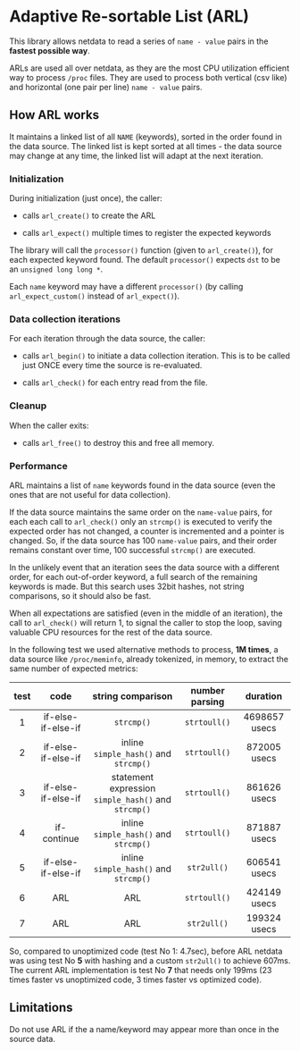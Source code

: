 
# Adaptive Re-sortable List (ARL)

This library allows netdata to read a series of `name - value` pairs
in the **fastest possible way**.

ARLs are used all over netdata, as they are the most
CPU utilization efficient way to process `/proc` files. They are used to
process both vertical (csv like) and horizontal (one pair per line) `name - value` pairs.

## How ARL works

It maintains a linked list of all `NAME` (keywords), sorted in the
order found in the data source. The linked list is kept
sorted at all times - the data source may change at any time, the
linked list will adapt at the next iteration.

### Initialization

During initialization (just once), the caller:

- calls `arl_create()` to create the ARL

- calls `arl_expect()` multiple times to register the expected keywords

The library will call the `processor()` function (given to
`arl_create()`), for each expected keyword found.
The default `processor()` expects `dst` to be an `unsigned long long *`.

Each `name` keyword may have a different `processor()` (by calling
`arl_expect_custom()` instead of `arl_expect()`).

### Data collection iterations

For each iteration through the data source, the caller:

- calls `arl_begin()` to initiate a data collection iteration.
   This is to be called just ONCE every time the source is re-evaluated.

- calls `arl_check()` for each entry read from the file.

### Cleanup

When the caller exits:

- calls `arl_free()` to destroy this and free all memory.

### Performance

ARL maintains a list of `name` keywords found in the data source (even the ones
that are not useful for data collection).

If the data source maintains the same order on the `name-value` pairs, for each
each call to `arl_check()` only an `strcmp()` is executed to verify the
expected order has not changed, a counter is incremented and a pointer is changed.
So, if the data source has 100 `name-value` pairs, and their order remains constant
over time, 100 successful `strcmp()` are executed.

In the unlikely event that an iteration sees the data source with a different order,
for each out-of-order keyword, a full search of the remaining keywords is made. But
this search uses 32bit hashes, not string comparisons, so it should also be fast. 

When all expectations are satisfied (even in the middle of an iteration),
the call to `arl_check()` will return 1, to signal the caller to stop the loop,
saving valuable CPU resources for the rest of the data source. 

In the following test we used alternative methods to process, **1M times**,
a data source like `/proc/meminfo`, already tokenized, in memory,
to extract the same number of expected metrics:

test|code|string comparison|number parsing|duration
:---:|:---:|:---:|:---:|:---:|
1|if-else-if-else-if|`strcmp()`|`strtoull()`|4698657 usecs
2|if-else-if-else-if|inline `simple_hash()` and `strcmp()`|`strtoull()`| 872005 usecs
3|if-else-if-else-if|statement expression `simple_hash()` and `strcmp()`|`strtoull()`|861626 usecs
4|if-continue|inline `simple_hash()` and `strcmp()`|`strtoull()`|871887 usecs
5|if-else-if-else-if|inline `simple_hash()` and `strcmp()`|`str2ull()`|606541 usecs
6|ARL|ARL|`strtoull()`|424149 usecs
7|ARL|ARL|`str2ull()`|199324 usecs

So, compared to unoptimized code (test No 1: 4.7sec), before ARL netdata was using test
No **5** with hashing and a custom `str2ull()` to achieve 607ms.
The current ARL implementation is test No **7** that needs only 199ms
(23 times faster vs unoptimized code, 3 times faster vs optimized code).

## Limitations

Do not use ARL if the a name/keyword may appear more than once in the
source data. 

